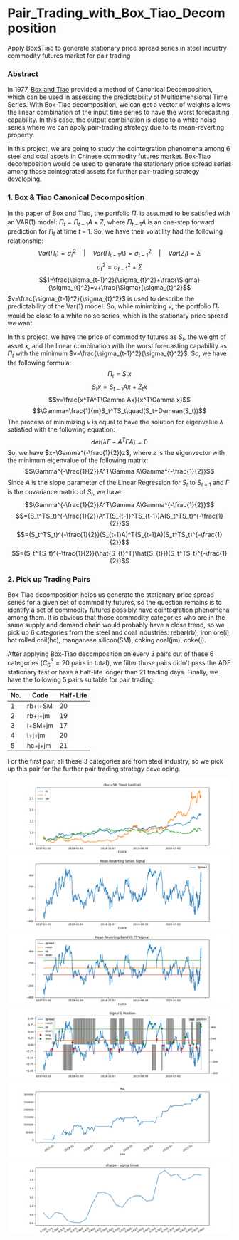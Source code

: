 # Pair_Trading_with_Box_Tiao_Decomposition
Apply Box&amp;Tiao to generate stationary price spread series in steel industry commodity futures market for pair trading

### Abstract
In 1977, [Box and Tiao](https://pages.stern.nyu.edu/~dbackus/BCZ/HS/BoxTiao_canonical_Bio_77.pdf) provided a method of Canonical Decomposition, which can be used in assessing the predictability of Multidimensional Time Series. With Box-Tiao decomposition, we can get a vector of weights allows the linear combination of the input time series to have the worst forecasting capability. In this case, the output combination is close to a white noise series where we can apply pair-trading strategy due to its mean-reverting property.  
  
In this project, we are going to study the cointegration phenomena among 6 steel and coal assets in Chinese commodity futures market. Box-Tiao decomposition would be used to generate the stationary price spread series among those cointegrated assets for further pair-trading strategy developing.

### 1. Box & Tiao Canonical Decomposition
In the paper of Box and Tiao, the portfolio $\Pi_t$ is assumed to be satisfied with an VAR(1) model: $\Pi_t=\Pi_{t-1}A+Z$, where $\Pi_{t-1}A$ is an one-step forward prediction for $\Pi_t$ at time $t-1$. So, we have their volatility had the following relationship:
$$Var(\Pi_t)=\sigma_t^2\quad|\quad Var(\Pi_{t-1}A)=\sigma_{t-1}^2\quad|\quad Var(Z_t)=\Sigma$$
$$\sigma_t^2=\sigma_{t-1}^2+\Sigma$$
$$1=\frac{\sigma_{t-1}^2}{\sigma_{t}^2}+\frac{\Sigma}{\sigma_{t}^2}=v+\frac{\Sigma}{\sigma_{t}^2}$$
$v=\frac{\sigma_{t-1}^2}{\sigma_{t}^2}$ is used to describe the predictability of the Var(1) model. So, while minimizing $v$, the portfolio $\Pi_t$ would be close to a white noise series, which is the stationary price spread we want.  
  
In this project, we have the price of commodity futures as $S_t$, the weight of asset $x$, and the linear combination with the worst forecasting capability as $\Pi_t$ with the minimum $v=\frac{\sigma_{t-1}^2}{\sigma_{t}^2}$. So, we have the following formula:
$$\Pi_t=S_tx$$
$$S_tx=S_{t-1}Ax+Z_tx$$
$$v=\frac{x^TA^T\Gamma Ax}{x^T\Gamma x}$$
$$\Gamma=\frac{1}{m}S_t^TS_t\quad(S_t=Demean(S_t))$$
The process of minimizing $v$ is equal to have the solution for eigenvalue $\lambda$ satisfied with the following equation:
$$det(\lambda\Gamma-A^T\Gamma A)=0$$
So, we have $x=\Gamma^{-\frac{1}{2}}z$, where $z$ is the eigenvector with the minimum eigenvalue of the following matrix:
$$\Gamma^{-\frac{1}{2}}A^T\Gamma A\Gamma^{-\frac{1}{2}}$$
Since $A$ is the slope parameter of the Linear Regression for $S_t$ to $S_{t-1}$ and $\Gamma$ is the covariance matric of $S_t$, we have:
$$\Gamma^{-\frac{1}{2}}A^T\Gamma A\Gamma^{-\frac{1}{2}}$$
$$=(S_t^TS_t)^{-\frac{1}{2}}A^T(S_{t-1}^TS_{t-1})A(S_t^TS_t)^{-\frac{1}{2}}$$
$$=(S_t^TS_t)^{-\frac{1}{2}}(S_{t-1}A)^T(S_{t-1}A)(S_t^TS_t)^{-\frac{1}{2}}$$
$$=(S_t^TS_t)^{-\frac{1}{2}}(\hat{S_{t}^T}\hat{S_{t}})(S_t^TS_t)^{-\frac{1}{2}}$$

### 2. Pick up Trading Pairs
Box-Tiao decomposition helps us generate the stationary price spread series for a given set of commodity futures, so the question remains is to identify a set of commodity futures possibly have cointegration phenomena among them. It is obvious that those commodity categories who are in the same supply and demand chain would probably have a close trend, so we pick up 6 categories from the steel and coal industries: rebar(rb), iron ore(i), hot rolled coil(hc), manganese silicon(SM), coking coal(jm), coke(j).  
  
After applying Box-Tiao decomposition on every 3 pairs out of these 6 categories ($C_6^3=20$ pairs in total), we filter those pairs didn't pass the ADF stationary test or have a half-life longer than 21 trading days. Finally, we have the following 5 pairs suitable for pair trading:

No. | Code | Half-Life
--- | --- | ---
1 | rb+i+SM | 20
2 | rb+j+jm | 19
3 | i+SM+jm | 17
4 | i+j+jm | 20
5 | hc+j+jm | 21

For the first pair, all these 3 categories are from steel industry, so we pick up this pair for the further pair trading strategy developing.
  
![Trend](https://github.com/yuba316/Pair_Trading_with_Box_Tiao_Decomposition/blob/main/figure/trend.png)
![Price Spred](https://github.com/yuba316/Pair_Trading_with_Box_Tiao_Decomposition/blob/main/figure/spread.png)
![mean±sigma](https://github.com/yuba316/Pair_Trading_with_Box_Tiao_Decomposition/blob/main/figure/sigma.png)
![signal](https://github.com/yuba316/Pair_Trading_with_Box_Tiao_Decomposition/blob/main/figure/signal.png)
![in-sample P&L](https://github.com/yuba316/Pair_Trading_with_Box_Tiao_Decomposition/blob/main/figure/in.png)
![Parameter Sensitive](https://github.com/yuba316/Pair_Trading_with_Box_Tiao_Decomposition/blob/main/figure/parameter.png)
